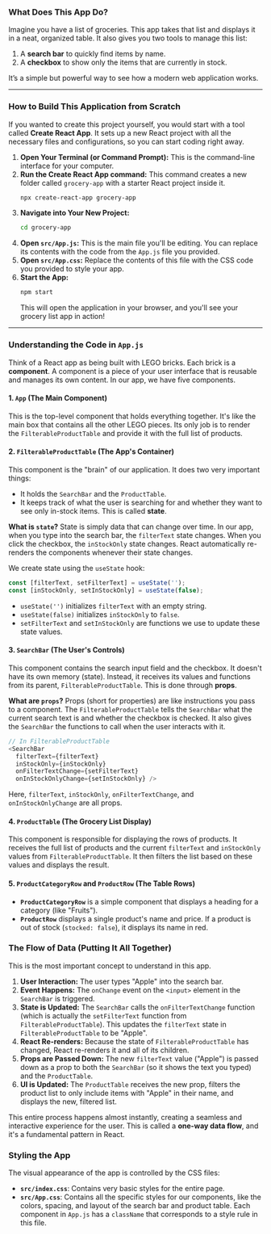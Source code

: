 ### What Does This App Do?

Imagine you have a list of groceries. This app takes that list and displays it in a neat, organized table. It also gives you two tools to manage this list:

1.  A **search bar** to quickly find items by name.
2.  A **checkbox** to show only the items that are currently in stock.

It’s a simple but powerful way to see how a modern web application works.

-----

### How to Build This Application from Scratch

If you wanted to create this project yourself, you would start with a tool called **Create React App**. It sets up a new React project with all the necessary files and configurations, so you can start coding right away.

1.  **Open Your Terminal (or Command Prompt):** This is the command-line interface for your computer.
2.  **Run the Create React App command:** This command creates a new folder called `grocery-app` with a starter React project inside it.
    ```bash
    npx create-react-app grocery-app
    ```
3.  **Navigate into Your New Project:**
    ```bash
    cd grocery-app
    ```
4.  **Open `src/App.js`:** This is the main file you'll be editing. You can replace its contents with the code from the `App.js` file you provided.
5.  **Open `src/App.css`:** Replace the contents of this file with the CSS code you provided to style your app.
6.  **Start the App:**
    ```bash
    npm start
    ```
    This will open the application in your browser, and you'll see your grocery list app in action\!

-----

### Understanding the Code in `App.js`

Think of a React app as being built with LEGO bricks. Each brick is a **component**. A component is a piece of your user interface that is reusable and manages its own content. In our app, we have five components.

#### 1\. `App` (The Main Component)

This is the top-level component that holds everything together. It's like the main box that contains all the other LEGO pieces. Its only job is to render the `FilterableProductTable` and provide it with the full list of products.

#### 2\. `FilterableProductTable` (The App's Container)

This component is the "brain" of our application. It does two very important things:

  * It holds the `SearchBar` and the `ProductTable`.
  * It keeps track of what the user is searching for and whether they want to see only in-stock items. This is called **state**.

**What is `state`?**
State is simply data that can change over time. In our app, when you type into the search bar, the `filterText` state changes. When you click the checkbox, the `inStockOnly` state changes. React automatically re-renders the components whenever their state changes.

We create state using the `useState` hook:

```javascript
const [filterText, setFilterText] = useState('');
const [inStockOnly, setInStockOnly] = useState(false);
```

  * `useState('')` initializes `filterText` with an empty string.
  * `useState(false)` initializes `inStockOnly` to `false`.
  * `setFilterText` and `setInStockOnly` are functions we use to update these state values.

#### 3\. `SearchBar` (The User's Controls)

This component contains the search input field and the checkbox. It doesn't have its own memory (state). Instead, it receives its values and functions from its parent, `FilterableProductTable`. This is done through **props**.

**What are `props`?**
Props (short for properties) are like instructions you pass to a component. The `FilterableProductTable` tells the `SearchBar` what the current search text is and whether the checkbox is checked. It also gives the `SearchBar` the functions to call when the user interacts with it.

```javascript
// In FilterableProductTable
<SearchBar 
  filterText={filterText} 
  inStockOnly={inStockOnly} 
  onFilterTextChange={setFilterText} 
  onInStockOnlyChange={setInStockOnly} />
```

Here, `filterText`, `inStockOnly`, `onFilterTextChange`, and `onInStockOnlyChange` are all props.

#### 4\. `ProductTable` (The Grocery List Display)

This component is responsible for displaying the rows of products. It receives the full list of products and the current `filterText` and `inStockOnly` values from `FilterableProductTable`. It then filters the list based on these values and displays the result.

#### 5\. `ProductCategoryRow` and `ProductRow` (The Table Rows)

  * **`ProductCategoryRow`** is a simple component that displays a heading for a category (like "Fruits").
  * **`ProductRow`** displays a single product's name and price. If a product is out of stock (`stocked: false`), it displays its name in red.

### The Flow of Data (Putting It All Together)

This is the most important concept to understand in this app.

1.  **User Interaction:** The user types "Apple" into the search bar.
2.  **Event Happens:** The `onChange` event on the `<input>` element in the `SearchBar` is triggered.
3.  **State is Updated:** The `SearchBar` calls the `onFilterTextChange` function (which is actually the `setFilterText` function from `FilterableProductTable`). This updates the `filterText` state in `FilterableProductTable` to be "Apple".
4.  **React Re-renders:** Because the state of `FilterableProductTable` has changed, React re-renders it and all of its children.
5.  **Props are Passed Down:** The new `filterText` value ("Apple") is passed down as a prop to both the `SearchBar` (so it shows the text you typed) and the `ProductTable`.
6.  **UI is Updated:** The `ProductTable` receives the new prop, filters the product list to only include items with "Apple" in their name, and displays the new, filtered list.

This entire process happens almost instantly, creating a seamless and interactive experience for the user. This is called a **one-way data flow**, and it's a fundamental pattern in React.

### Styling the App

The visual appearance of the app is controlled by the CSS files:

  * **`src/index.css`**: Contains very basic styles for the entire page.
  * **`src/App.css`**: Contains all the specific styles for our components, like the colors, spacing, and layout of the search bar and product table. Each component in `App.js` has a `className` that corresponds to a style rule in this file.